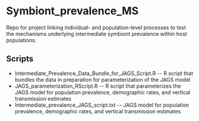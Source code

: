 # Symbiont_prevalence_MS
Repo for project linking individual- and population-level processes to test the mechanisms underlying intermediate symbiont prevalence within host populations.

## Scripts
- Intermediate_Prevalence_Data_Bundle_for_JAGS_Script.R -- R script that bundles the data in preparation for parameterization of the JAGS model
- JAGS_parameterization_RScript.R -- R script that parameterizes the JAGS model for population prevalence, demographic rates, and vertical transmission estimates
- Intermediate_prevalence_JAGS_script.txt -- JAGS model for population prevalence, demographic rates, and vertical transmission estimates
